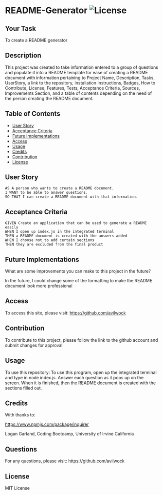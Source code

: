  # README-Generator   ![License](https://img.shields.io/badge/license-MIT%20License-blue)


## Your Task

To create a README generator


## Description

This project was created to take information entered to a group of questions and populate it into a README template for ease of creating a README document with information pertaining to Project Name, Description, Tasks, UserStory, a link to the repository, Installation Instructions, Badges, How to Contribute, License, Features, Tests, Acceptance Criteria, Sources, Improvements Section, and a table of contents depending on the need of the person creating the README document. 


## Table of Contents

- [User Story](#user-story)
- [Acceptance Criteria](#acceptance-criteria)
- [Future Implementations](#future-implementations)
- [Access](#access)
- [Usage](#usage)
- [Credits](#credits)
- [Contribution](#contribution)
- [License](#license)

## User Story

```
AS A person who wants to create a README document.
I WANT to be able to answer questions.
SO THAT I can create a README document with that information.
```

## Acceptance Criteria

```
GIVEN Create an application that can be used to generate a README easily
WHEN I open up index.js in the integrated terminal
THEN a README document is created with the answers added
WHEN I choose not to add certain sections
THEN they are excluded from the final product
```

## Future Implementations

What are some improvements you can make to this project in the future?

In the future, I could change some of the formatting to make the README document look more professional

## Access

To access this site, please visit: https://github.com/avilwock


## Contribution

To contribute to this project, please follow the link to the github account and submit changes for approval



## Usage

To use this repository: To use this program, open up the integrated terminal and type in node index.js. Answer each question as it pops up on the screen. When it is finished, then the README document is created with the sections filled out.



## Credits

With thanks to:

https://www.npmjs.com/package/inquirer

Logan Garland, Coding Bootcamp, University of Irvine California

## Questions

For any questions, please visit: https://github.com/avilwock


## License

MIT License